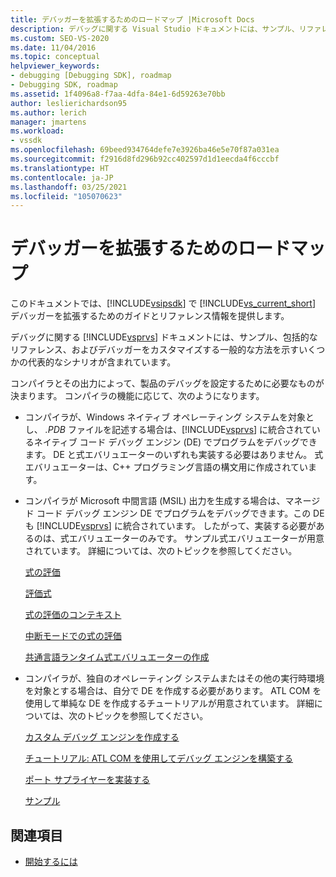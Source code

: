 ```yaml
---
title: デバッガーを拡張するためのロードマップ |Microsoft Docs
description: デバッグに関する Visual Studio ドキュメントには、サンプル、リファレンス、およびデバッガーをカスタマイズする一般的な方法を示すいくつかのシナリオが含まれています。
ms.custom: SEO-VS-2020
ms.date: 11/04/2016
ms.topic: conceptual
helpviewer_keywords:
- debugging [Debugging SDK], roadmap
- Debugging SDK, roadmap
ms.assetid: 1f4096a8-f7aa-4dfa-84e1-6d59263e70bb
author: leslierichardson95
ms.author: lerich
manager: jmartens
ms.workload:
- vssdk
ms.openlocfilehash: 69beed934764defe7e3926ba46e5e70f87a031ea
ms.sourcegitcommit: f2916d8fd296b92cc402597d1d1eecda4f6cccbf
ms.translationtype: HT
ms.contentlocale: ja-JP
ms.lasthandoff: 03/25/2021
ms.locfileid: "105070623"
---
```

# <a name="roadmap-for-extending-the-debugger"></a>デバッガーを拡張するためのロードマップ
このドキュメントでは、[!INCLUDE[vsipsdk](../../extensibility/includes/vsipsdk_md.md)] で [!INCLUDE[vs_current_short](../../code-quality/includes/vs_current_short_md.md)] デバッガーを拡張するためのガイドとリファレンス情報を提供します。

 デバッグに関する [!INCLUDE[vsprvs](../../code-quality/includes/vsprvs_md.md)] ドキュメントには、サンプル、包括的なリファレンス、およびデバッガーをカスタマイズする一般的な方法を示すいくつかの代表的なシナリオが含まれています。

 コンパイラとその出力によって、製品のデバッグを設定するために必要なものが決まります。 コンパイラの機能に応じて、次のようになります。

- コンパイラが、Windows ネイティブ オペレーティング システムを対象とし、 *.PDB* ファイルを記述する場合は、[!INCLUDE[vsprvs](../../code-quality/includes/vsprvs_md.md)] に統合されているネイティブ コード デバッグ エンジン (DE) でプログラムをデバッグできます。 DE と式エバリュエーターのいずれも実装する必要はありません。 式エバリュエーターは、C++ プログラミング言語の構文用に作成されています。

- コンパイラが Microsoft 中間言語 (MSIL) 出力を生成する場合は、マネージド コード デバッグ エンジン DE でプログラムをデバッグできます。この DE も [!INCLUDE[vsprvs](../../code-quality/includes/vsprvs_md.md)] に統合されています。 したがって、実装する必要があるのは、式エバリュエーターのみです。 サンプル式エバリュエーターが用意されています。 詳細については、次のトピックを参照してください。

   [式の評価](../../extensibility/debugger/expression-evaluation-visual-studio-debugging-sdk.md)

   [評価式](../../extensibility/debugger/evaluating-expressions.md)

   [式の評価のコンテキスト](../../extensibility/debugger/expression-evaluation-context.md)

   [中断モードでの式の評価](../../extensibility/debugger/expression-evaluation-in-break-mode.md)

   [共通言語ランタイム式エバリュエーターの作成](../../extensibility/debugger/writing-a-common-language-runtime-expression-evaluator.md)

- コンパイラが、独自のオペレーティング システムまたはその他の実行時環境を対象とする場合は、自分で DE を作成する必要があります。 ATL COM を使用して単純な DE を作成するチュートリアルが用意されています。 詳細については、次のトピックを参照してください。

   [カスタム デバッグ エンジンを作成する](../../extensibility/debugger/creating-a-custom-debug-engine.md)

   [チュートリアル: ATL COM を使用してデバッグ エンジンを構築する](/previous-versions/bb147024(v=vs.90))

   [ポート サプライヤーを実装する](../../extensibility/debugger/implementing-a-port-supplier.md)

   [サンプル](../../extensibility/debugger/visual-studio-debugging-samples.md)

## <a name="see-also"></a>関連項目
- [開始するには](../../extensibility/debugger/getting-started-with-debugger-extensibility.md)